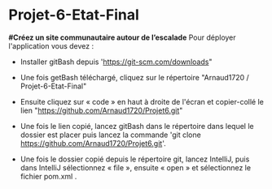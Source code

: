 # Projet-6-Etat-Final
**#Créez un site communautaire autour de l’escalade**
Pour déployer l'application vous devez :
- Installer gitBash depuis 'https://git-scm.com/downloads"

- Une fois getBash téléchargé, cliquez sur le répertoire "Arnaud1720
  /
  Projet-6-Etat-Final"

- Ensuite cliquez sur « code » en haut à droite de l'écran et copier-collé le lien "https://github.com/Arnaud1720/Projet6.git"

- Une fois le lien copié, lancez gitBash dans le répertoire dans lequel le dossier est placer puis lancez la commande
  'git clone https://github.com/Arnaud1720/Projet6.git'.

- Une fois le dossier copié depuis le répertoire git, lancez IntelliJ, puis dans IntelliJ sélectionnez « file », ensuite « open » et sélectionnez le fichier pom.xml . 

